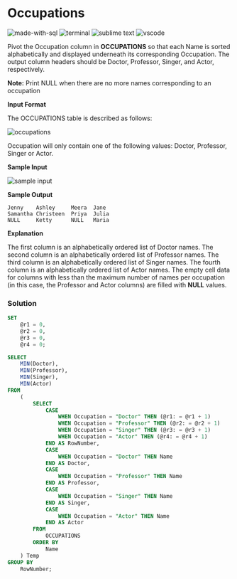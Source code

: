 # Occupations
![made-with-sql](https://img.shields.io/badge/Made%20with-SQL-007396.svg)
![terminal](https://img.shields.io/badge/Windows%20Terminal-4D4D4D?logo=windows%20terminal&logoColor=white)
![sublime text](https://img.shields.io/badge/sublime_text-%23575757.svg?logo=sublime-text&logoColor=important)
![vscode](https://img.shields.io/badge/Visual_Studio_Code-0078D4?logo=visual%20studio%20code&logoColor=white)

Pivot the Occupation column in **OCCUPATIONS** so that each Name is sorted alphabetically and displayed underneath its corresponding Occupation. The output column headers should be Doctor, Professor, Singer, and Actor, respectively.

**Note:** Print NULL when there are no more names corresponding to an occupation

**Input Format**

The OCCUPATIONS table is described as follows:

![occupations](https://s3.amazonaws.com/hr-challenge-images/12889/1443816414-2a465532e7-1.png)

Occupation will only contain one of the following values: Doctor, Professor, Singer or Actor.

**Sample Input**

![sample input](https://s3.amazonaws.com/hr-challenge-images/12890/1443817648-1b2b8add45-2.png)

**Sample Output**
```
Jenny    Ashley     Meera  Jane
Samantha Christeen  Priya  Julia
NULL     Ketty      NULL   Maria
```

**Explanation**

The first column is an alphabetically ordered list of Doctor names.
The second column is an alphabetically ordered list of Professor names.
The third column is an alphabetically ordered list of Singer names.
The fourth column is an alphabetically ordered list of Actor names.
The empty cell data for columns with less than the maximum number of names per occupation (in this case, the Professor and Actor columns) are filled with **NULL** values.

### Solution
```sql
SET
    @r1 = 0,
    @r2 = 0,
    @r3 = 0,
    @r4 = 0;

SELECT
    MIN(Doctor),
    MIN(Professor),
    MIN(Singer),
    MIN(Actor)
FROM
    (
        SELECT
            CASE
                WHEN Occupation = "Doctor" THEN (@r1: = @r1 + 1)
                WHEN Occupation = "Professor" THEN (@r2: = @r2 + 1)
                WHEN Occupation = "Singer" THEN (@r3: = @r3 + 1)
                WHEN Occupation = "Actor" THEN (@r4: = @r4 + 1)
            END AS RowNumber,
            CASE
                WHEN Occupation = "Doctor" THEN Name
            END AS Doctor,
            CASE
                WHEN Occupation = "Professor" THEN Name
            END AS Professor,
            CASE
                WHEN Occupation = "Singer" THEN Name
            END AS Singer,
            CASE
                WHEN Occupation = "Actor" THEN Name
            END AS Actor
        FROM
            OCCUPATIONS
        ORDER BY
            Name
    ) Temp
GROUP BY
    RowNumber;
```